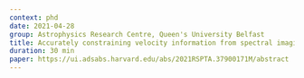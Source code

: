 ```yaml
---
context: phd
date: 2021-04-28
group: Astrophysics Research Centre, Queen's University Belfast
title: Accurately constraining velocity information from spectral imaging observations using machine learning techniques
duration: 30 min
paper: https://ui.adsabs.harvard.edu/abs/2021RSPTA.37900171M/abstract
---
```

